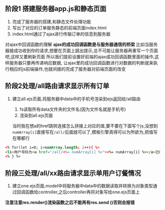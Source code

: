 ## 阶段1 搭建服务器app.js和静态页面

1. 完成了服务器的搭建,和静态文件处理功能
2. 写出了对应的订单服务静态的前端页面index.html
3. index.html通过了ajax进行传输订单的信息到服务器

对ajax中回调函数的理解
**ajax的成功回调函数是与服务器通信的桥梁**
比如当服务器接成功收到你的请求,想要在页面上跳出提示,总不可能让服务器再重写一个页面吧,这样又要刷新页面
所以我们提前设置好前端的ajax成功回调函数里面的操作,这样服务器只要再传递响应数据,
让ajax里的成功回调函数进行对数据的判断就来执行相应的js前端操作,也就间接的完成了服务器对前端页面的改变

## 阶段2处理/all路由请求显示所有订单

1. 建立all.ejs页面,将服务器中data中的手机号渲染到ejs返回给/all路由
   1. fs读取所有data文件夹的文件名(因为文件名就是手机号)
   2. 渲染到all.ejs页面

     

   当时我在想a的href跳转连接怎么拼接上对应的值,要不要在下面写个js,没想到`numArray[i]`直接写在`/all/`后面就可以了,模板引擎真得可以为所欲为,把值写在哪都行 

```html
<% for(let i=0; i<numArray.length; i++){ %>
<li>用户号码为<a href="/all/<%= numArray[i] %>"><%= numArray[i] %></a>已经订餐</li>
<% } %>   
```

## 阶段三处理/all/xx路由请求显示单用户订餐情况

1. 建立one.ejs页面,model中将服务器中data中的数据读取并转换为对象类型通过回调函数给controller,之后controller再将对象写给one.ejs页面上

**注意注意res.render()渲染函数之后不能再有res.send ()否则会报错**